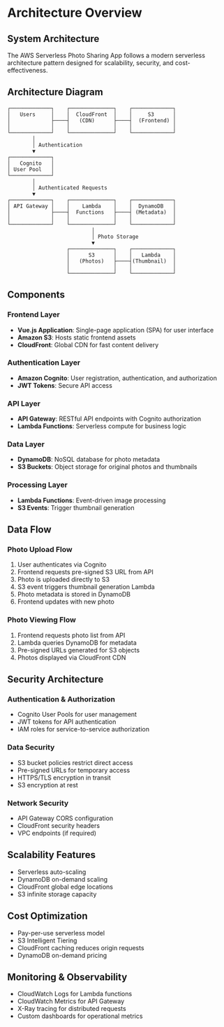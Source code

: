 # Architecture Overview

## System Architecture

The AWS Serverless Photo Sharing App follows a modern serverless architecture pattern designed for scalability, security, and cost-effectiveness.

## Architecture Diagram

```
┌─────────────┐    ┌──────────────┐    ┌─────────────┐
│   Users     │    │  CloudFront  │    │     S3      │
│             ├────┤   (CDN)      ├────┤  (Frontend) │
│             │    │              │    │             │
└─────────────┘    └──────────────┘    └─────────────┘
        │
        │ Authentication
        ▼
┌─────────────┐
│   Cognito   │
│ User Pool   │
└─────────────┘
        │
        │ Authenticated Requests
        ▼
┌─────────────┐    ┌──────────────┐    ┌─────────────┐
│ API Gateway │    │    Lambda    │    │  DynamoDB   │
│             ├────┤  Functions   ├────┤ (Metadata)  │
│             │    │              │    │             │
└─────────────┘    └──────────────┘    └─────────────┘
                           │
                           │ Photo Storage
                           ▼
                   ┌──────────────┐    ┌─────────────┐
                   │      S3      │    │   Lambda    │
                   │   (Photos)   ├────┤(Thumbnail)  │
                   │              │    │             │
                   └──────────────┘    └─────────────┘
```

## Components

### Frontend Layer

- **Vue.js Application**: Single-page application (SPA) for user interface
- **Amazon S3**: Hosts static frontend assets
- **CloudFront**: Global CDN for fast content delivery

### Authentication Layer

- **Amazon Cognito**: User registration, authentication, and authorization
- **JWT Tokens**: Secure API access

### API Layer

- **API Gateway**: RESTful API endpoints with Cognito authorization
- **Lambda Functions**: Serverless compute for business logic

### Data Layer

- **DynamoDB**: NoSQL database for photo metadata
- **S3 Buckets**: Object storage for original photos and thumbnails

### Processing Layer

- **Lambda Functions**: Event-driven image processing
- **S3 Events**: Trigger thumbnail generation

## Data Flow

### Photo Upload Flow

1. User authenticates via Cognito
2. Frontend requests pre-signed S3 URL from API
3. Photo is uploaded directly to S3
4. S3 event triggers thumbnail generation Lambda
5. Photo metadata is stored in DynamoDB
6. Frontend updates with new photo

### Photo Viewing Flow

1. Frontend requests photo list from API
2. Lambda queries DynamoDB for metadata
3. Pre-signed URLs generated for S3 objects
4. Photos displayed via CloudFront CDN

## Security Architecture

### Authentication & Authorization

- Cognito User Pools for user management
- JWT tokens for API authentication
- IAM roles for service-to-service authorization

### Data Security

- S3 bucket policies restrict direct access
- Pre-signed URLs for temporary access
- HTTPS/TLS encryption in transit
- S3 encryption at rest

### Network Security

- API Gateway CORS configuration
- CloudFront security headers
- VPC endpoints (if required)

## Scalability Features

- Serverless auto-scaling
- DynamoDB on-demand scaling
- CloudFront global edge locations
- S3 infinite storage capacity

## Cost Optimization

- Pay-per-use serverless model
- S3 Intelligent Tiering
- CloudFront caching reduces origin requests
- DynamoDB on-demand pricing

## Monitoring & Observability

- CloudWatch Logs for Lambda functions
- CloudWatch Metrics for API Gateway
- X-Ray tracing for distributed requests
- Custom dashboards for operational metrics
